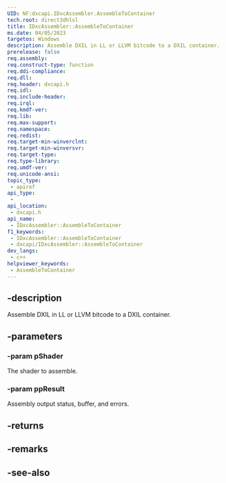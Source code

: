 ```yaml
---
UID: NF:dxcapi.IDxcAssembler.AssembleToContainer
tech.root: direct3dhlsl
title: IDxcAssembler::AssembleToContainer
ms.date: 04/05/2023
targetos: Windows
description: Assemble DXIL in LL or LLVM bitcode to a DXIL container.
prerelease: false
req.assembly: 
req.construct-type: function
req.ddi-compliance: 
req.dll: 
req.header: dxcapi.h
req.idl: 
req.include-header: 
req.irql: 
req.kmdf-ver: 
req.lib: 
req.max-support: 
req.namespace: 
req.redist: 
req.target-min-winverclnt: 
req.target-min-winversvr: 
req.target-type: 
req.type-library: 
req.umdf-ver: 
req.unicode-ansi: 
topic_type:
 - apiref
api_type:
 - 
api_location:
 - dxcapi.h
api_name:
 - IDxcAssembler::AssembleToContainer
f1_keywords:
 - IDxcAssembler::AssembleToContainer
 - dxcapi/IDxcAssembler::AssembleToContainer
dev_langs:
 - c++
helpviewer_keywords:
 - AssembleToContainer
---
```


## -description

Assemble DXIL in LL or LLVM bitcode to a DXIL container.

## -parameters

### -param pShader

The shader to assemble.

### -param ppResult

Assembly output status, buffer, and errors.

## -returns

## -remarks

## -see-also
